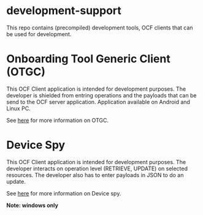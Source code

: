 # development-support


This repo contains (precompiled) development tools, OCF clients that can be used for development.


# Onboarding Tool Generic Client (OTGC)

This OCF Client application is intended for development purposes.
The developer is shielded from entring operations and the payloads that can be send to the OCF server application.
Application available on Android and Linux PC.

See [here](/development-support/otgc/README) for more information on OTGC.


# Device Spy
This OCF Client application is intended for development purposes.
The developer interacts on operation level (RETRIEVE, UPDATE) on selected resources.
The developer also has to enter payloads in JSON to do an update.

See [here](/development-support/DeviceSpy/README) for more information on Device spy.

**Note: windows only**
